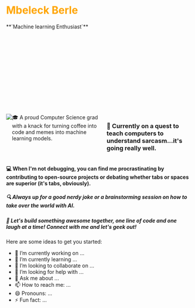 <h1 style="color: orange"> Mbeleck Berle </h1>
**`Machine learning Enthusiast`**

<p  style = "background-image: url('https://github.com/MbeleckBerle/MbeleckBerle/assets/91129216/115363e0-d60e-4ff6-8e52-10ec585c9718'); height: 200px; width: 300px">
<div style="display: flex; flex-direction: row">
  <img src="https://github.com/MbeleckBerle/MbeleckBerle/assets/91129216/37f020e1-c2bd-4144-a585-883510362032" />
  <div width 200px>🎓 A proud Computer Science grad with a knack for turning coffee into code and memes into machine learning models.</div>
<h3>🧠 Currently on a quest to teach computers to understand sarcasm...it's going really well.</h3>
</p>
  
</div>
<h4>💻 When I'm not debugging, you can find me procrastinating by contributing to open-source projects or debating whether tabs or spaces are superior (it's tabs, obviously).</h4>

<h5>🔍 Always up for a good nerdy joke or a brainstorming session on how to take over the world with AI.</h5>

<h5>🚀 Let's build something awesome together, one line of code and one laugh at a time! Connect with me and let's geek out!


</h5>






Here are some ideas to get you started:

- 🔭 I’m currently working on ...
- 🌱 I’m currently learning ...
- 👯 I’m looking to collaborate on ...
- 🤔 I’m looking for help with ...
- 💬 Ask me about ...
- 📫 How to reach me: ...
- 😄 Pronouns: ...
- ⚡ Fun fact: ...

